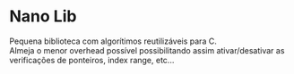# Nano Lib
Pequena biblioteca com algorítimos reutilizáveis para C. <br>
Almeja o menor overhead possível possibilitando assim ativar/desativar as verificações de ponteiros, index range, etc...

